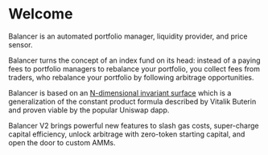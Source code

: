 # Welcome

Balancer is an automated portfolio manager, liquidity provider, and price sensor.

Balancer turns the concept of an index fund on its head: instead of a paying fees to portfolio managers to rebalance your portfolio, you collect fees from traders, who rebalance your portfolio by following arbitrage opportunities.

Balancer is based on an [N-dimensional invariant surface](https://balancer.finance/whitepaper/) which is a generalization of the constant product formula described by Vitalik Buterin and proven viable by the popular Uniswap dapp.

Balancer V2 brings powerful new features to slash gas costs, super-charge capital efficiency, unlock arbitrage with zero-token starting capital, and open the door to custom AMMs.

